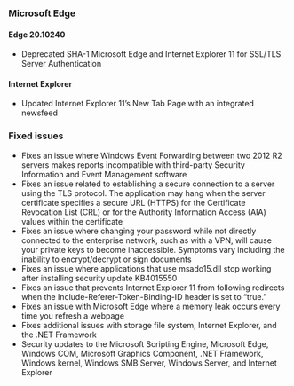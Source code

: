 ### Microsoft Edge
#### Edge 20.10240
- Deprecated SHA-1 Microsoft Edge and Internet Explorer 11 for SSL/TLS Server Authentication

#### Internet Explorer
- Updated Internet Explorer 11’s New Tab Page with an integrated newsfeed

### Fixed issues
- Fixes an issue where Windows Event Forwarding between two 2012 R2 servers makes reports incompatible with third-party Security Information and Event Management software
- Fixes an issue related to establishing a secure connection to a server using the TLS protocol. The application may hang when the server certificate specifies a secure URL (HTTPS) for the Certificate Revocation List (CRL) or for the Authority Information Access (AIA) values within the certificate
- Fixes an issue where changing your password while not directly connected to the enterprise network, such as with a VPN, will cause your private keys to become inaccessible. Symptoms vary including the inability to encrypt/decrypt or sign documents
- Fixes an issue where applications that use msado15.dll stop working after installing security update KB4015550
- Fixes an issue that prevents Internet Explorer 11 from following redirects when the Include-Referer-Token-Binding-ID header is set to “true.” 
- Fixes an issue with Microsoft Edge where a memory leak occurs every time you refresh a webpage
- Fixes additional issues with storage file system, Internet Explorer, and the .NET Framework
- Security updates to the Microsoft Scripting Engine, Microsoft Edge, Windows COM, Microsoft Graphics Component, .NET Framework, Windows kernel, Windows SMB Server, Windows Server, and Internet Explorer